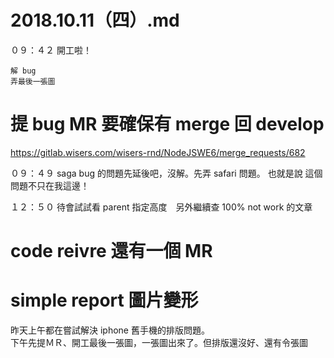 # 2018.10.11（四）.md

０９：４２ 開工啦！
```
解 bug
弄最後一張圖
```
# 提 bug MR 要確保有 merge 回 develop
https://gitlab.wisers.com/wisers-rnd/NodeJSWE6/merge_requests/682

０９：４９ saga bug 的問題先延後吧，沒解。先弄 safari 問題。
也就是說 這個問題不只在我這邊！

１２：５０ 待會試試看 parent 指定高度　另外繼續查 100% not work 的文章

# code reivre 還有一個 MR
# simple report 圖片變形

昨天上午都在嘗試解決 iphone 舊手機的排版問題。  
下午先提ＭＲ、開工最後一張圖，一張圖出來了。但排版還沒好、還有令張圖  
